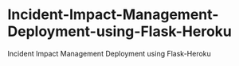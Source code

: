 # Incident-Impact-Management-Deployment-using-Flask-Heroku
Incident Impact Management Deployment using Flask-Heroku
